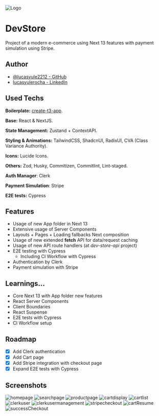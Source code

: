 

![Logo](https://cdn.discordapp.com/attachments/1075238095429046282/1192471106481819679/faviconfavicon.png?ex=65a93242&is=6596bd42&hm=242d14ac9e3a81f3a4f34e10e2a54c544bcc50ceabd3657a43c50aab8ceea5f8&)


# DevStore

Project of a modern e-commerce using Next 13 features with payment simulation using Stripe.


## Author

- [@lucasyule2212 - GitHub](https://www.github.com/lucasyule2212)
- [lucasyulerocha - LinkedIn](https://www.linkedin.com/in/lucasyulerocha/)



## Used Techs

**Boilerplate:** [create-t3-app](https://create.t3.gg/).

**Base:** React & NextJS.

**State Management:**  Zustand + ContextAPI.

**Styling & Animations:** TailwindCSS, ShadcnUI, RadixUI, CVA (Class Variance Authority).

**Icons:** Lucide Icons.

**Others:** Zod, Husky, Commitizen, Commitlint, Lint-staged.

**Auth Manager**: Clerk

**Payment Simulation**: Stripe

**E2E tests:** Cypress


## Features

- Usage of new App folder in Next 13
- Extensive usage of Server Components
- Layouts + Pages + Loading fallbacks Next composition
- Usage of new extended **fetch** API for data/request caching
- Usage of new API route handlers (at _dev-store-api_ project)
- E2E testing with Cypress
    - Including CI Workflow with Cypress
- Authentication by Clerk
- Payment simulation with Stripe


## Learnings...

- Core Next 13 with App folder new features
- React Server Components
- Client Boundaries
- React Suspense
- E2E tests with Cypress
- CI Workflow setup

## Roadmap

- [x] Add Clerk authentication
- [x] Add Cart page
- [x] Add Stripe integration with checkout page
- [x] Expand E2E tests with Cypress

## Screenshots
![homepage](https://cdn.discordapp.com/attachments/1075238095429046282/1192476788580945990/image.png?ex=65a9378d&is=6596c28d&hm=b9a5929c67af55c1bd7d4a7bcd3b75a47105b89e658e58609966c1d89a13e7a8&)
![searchpage](https://cdn.discordapp.com/attachments/1075238095429046282/1192476975248449599/image.png?ex=65a937ba&is=6596c2ba&hm=89fd4e2d7ccef1efe6d4b183e7eb6444308bcf32ee684f2a88030af8b7d54298&)
![productpage](https://cdn.discordapp.com/attachments/1075238095429046282/1192476975655305306/image.png?ex=65a937ba&is=6596c2ba&hm=77e654785bb7f306cf5f0bf0a3ff343d43a3dbeac0875bd17b95acfd67658005&)
![cartdisplay](https://cdn.discordapp.com/attachments/1075238095429046282/1192477067250511974/image.png?ex=65a937cf&is=6596c2cf&hm=4a808e50d4cfa85241249ac20bf9b88b6ee71e335131801fd298b6f9f25736d3&)
![cartlist](https://github.com/lucasyule2212/dev-store/assets/55456226/5e7826fd-b681-4162-acb4-92c9e1b558ea)
![clerkuser](https://github.com/lucasyule2212/dev-store/assets/55456226/229c1a8b-5e3d-4a21-954c-3789c8c6d548)
![clerkusermanagement](https://github.com/lucasyule2212/dev-store/assets/55456226/cac3f638-dded-47a0-9bd7-77d7b2f2093f)
![stripecheckout](https://github.com/lucasyule2212/dev-store/assets/55456226/fef30a9a-b48d-4be9-8680-7986060f6dd4)
![cartResume](https://github.com/lucasyule2212/dev-store/assets/55456226/1e4a619b-99c8-4205-9f96-38923e36d33e)
![successCheckout](https://github.com/lucasyule2212/dev-store/assets/55456226/cbbfbcaf-5a21-4c3f-89d3-2d105e837c91)





